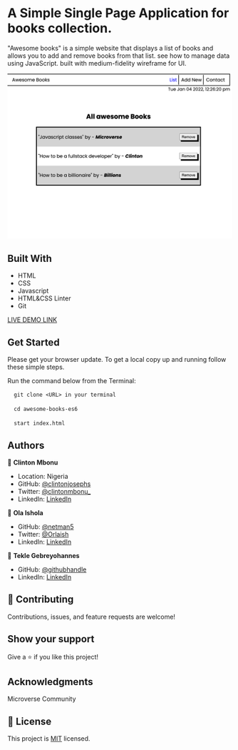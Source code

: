 # A Simple Single Page Application for books collection.

"Awesome books" is a simple website that displays a list of books and allows you to add and remove books from that list. see how to manage data using JavaScript. built with medium-fidelity wireframe for UI.

![screenshot](assets/images/awesome-book-navigation.png)

## Built With

- HTML
- CSS
- Javascript
- HTML&CSS Linter
- Git

[LIVE DEMO LINK](https://clintonjosephs.github.io/awesome-books-es6/)

## Get Started

Please get your browser update.
To get a local copy up and running follow these simple steps.

Run the command below from the Terminal:

      git clone <URL> in your terminal

      cd awesome-books-es6

      start index.html

## Authors

👤 **Clinton Mbonu**

- Location: Nigeria
- GitHub: [@clintonjosephs](https://github.com/clintonjosephs)
- Twitter: [@clintonmbonu\_](https://twitter.com/clintonmbonu_)
- LinkedIn: [LinkedIn](https://linkedin.com/in/clinton-mbonu)

👤 **Ola Ishola**

- GitHub: [@netman5](https://github.com/netman5)
- Twitter: [@Orlaish](https://twitter.com/Orlaish)
- LinkedIn: [LinkedIn](https://www.linkedin.com/in/ola-ishola/)

👤 **Tekle Gebreyohannes**

- GitHub: [@githubhandle](https://github.com/gtekle)
- LinkedIn: [LinkedIn](www.linkedin.com/in/tekle-gebreyohannes-kidanemariam-7605752b)

## 🤝 Contributing

Contributions, issues, and feature requests are welcome!

## Show your support

Give a ⭐️ if you like this project!

## Acknowledgments

Microverse Community

## 📝 License

This project is [MIT](LICENSE) licensed.
